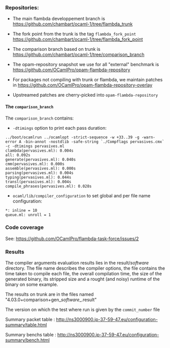 
### Repositories:

* The main flambda developpement branch is https://github.com/chambart/ocaml-1/tree/flambda_trunk
* The fork point from the trunk is the tag `flambda_fork_point` https://github.com/chambart/ocaml-1/tree/flambda_fork_point
* The comparison branch based on trunk is https://github.com/chambart/ocaml-1/tree/comparison_branch

* The opam-repository snapshot we use for all "external" benchmark is https://github.com/OCamlPro/opam-flambda-repository
* For packages not compiling with trunk or flambda, we maintain patches in https://github.com/OCamlPro/opam-flambda-repository-overlay
* Upstreamed patches are cherry-picked into `opam-flambda-repository`

#### The `comparison_branch`

The `comparison_branch` contains:

* `-dtimings` option to print each pass duration:
```
../boot/ocamlrun ../ocamlopt -strict-sequence -w +33..39 -g -warn-error A -bin-annot -nostdlib -safe-string `./Compflags pervasives.cmx` -c -dtimings pervasives.ml
clambda(pervasives.ml): 0.004s
all: 0.092s
generate(pervasives.ml): 0.040s
cmm(pervasives.ml): 0.000s
assemble(pervasives.ml): 0.000s
parsing(pervasives.ml): 0.004s
typing(pervasives.ml): 0.044s
transl(pervasives.ml): 0.004s
compile_phrases(pervasives.ml): 0.028s
```
* `ocaml/lib/compiler_configuration` to set global and per file name configuration:
```
*: inline = 10
queue.ml: unroll = 1
```

### Code coverage

See: https://github.com/OCamlPro/flambda-task-force/issues/2

### Results

The compiler arguments evaluation results lies in the result/*software* directory. The file name describes the compiler options, the file contains the time taken to compile each file, the overall compilation time, the size of the generated binary, its stripped size and a rought (and noisy) runtime of the binary on some example.

The results on trunk are in the files named "4.03.0+comparison+gen_*software*_.result"

The version on which the test where run is given by the `commit_number` file

Summary packet table : http://ns3000900.ip-37-59-47.eu/configuration-summary/table.html

Summary benchs table : http://ns3000900.ip-37-59-47.eu/configuration-summary/bench.html